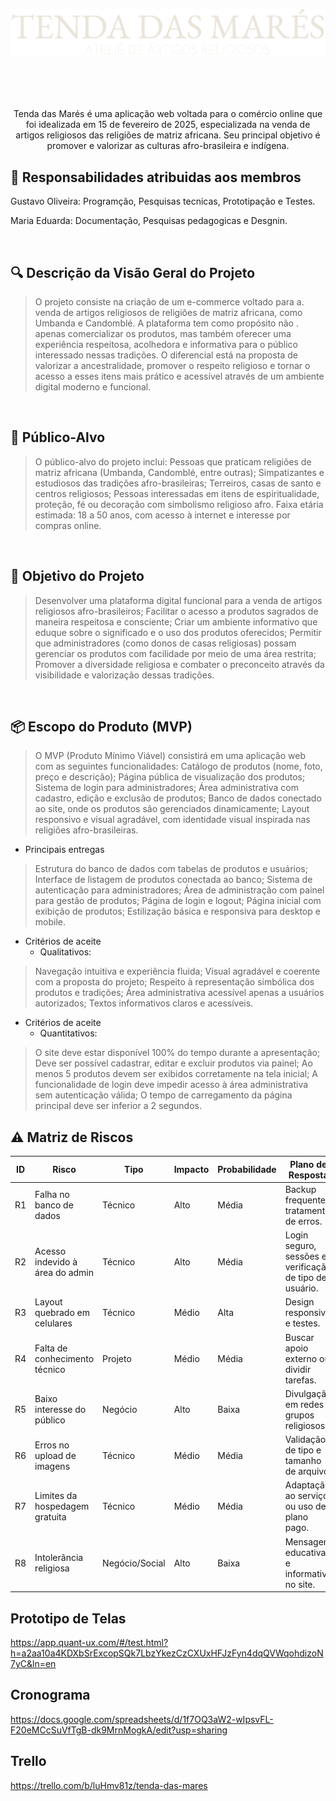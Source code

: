 
<p align="center">
 <img style="font-align: center;" src="Documentos/Imagens/Tenda das mares  - logo.png">

 <br/><br/><br/>

 <p align="center">Tenda das Marés é uma aplicação web voltada para o comércio online que foi idealizada em 15 de fevereiro de 2025, especializada na venda de artigos religiosos das religiões de matriz africana. Seu principal objetivo é promover e valorizar as culturas afro-brasileira e indígena.</p>

## 🔧  Responsabilidades atribuidas aos membros 
<p>Gustavo Oliveira: Programção, Pesquisas tecnicas, Prototipação e Testes.</p>
 <p>Maria Eduarda: Documentação, Pesquisas pedagogicas e Desgnin.</p>
 
<br/>

## 🔍 Descrição da Visão Geral do Projeto
> O projeto consiste na criação de um e-commerce voltado para a. venda de artigos religiosos de religiões de matriz africana, como Umbanda e Candomblé. A plataforma tem como propósito não . apenas comercializar os produtos, mas também oferecer uma experiência respeitosa, acolhedora e informativa para o público interessado nessas tradições. O diferencial está na proposta de valorizar a ancestralidade, promover o respeito religioso e tornar o acesso a esses itens mais prático e acessível através de um ambiente digital moderno e funcional.

 <br/>
 
## 👥 Público-Alvo
> O público-alvo do projeto inclui:
Pessoas que praticam religiões de matriz africana (Umbanda, Candomblé, entre outras);
Simpatizantes e estudiosos das tradições afro-brasileiras;
Terreiros, casas de santo e centros religiosos;
Pessoas interessadas em itens de espiritualidade, proteção, fé ou decoração com simbolismo religioso afro.
Faixa etária estimada: 18 a 50 anos, com acesso à internet e interesse por compras online.

<br/>

## 🎯 Objetivo do Projeto

> Desenvolver uma plataforma digital funcional para a venda de artigos religiosos afro-brasileiros;
Facilitar o acesso a produtos sagrados de maneira respeitosa e consciente;
Criar um ambiente informativo que eduque sobre o significado e o uso dos produtos oferecidos;
Permitir que administradores (como donos de casas religiosas) possam gerenciar os produtos com facilidade por meio de uma área restrita;
Promover a diversidade religiosa e combater o preconceito através da visibilidade e valorização dessas tradições.

<br/>

## 📦 Escopo do Produto (MVP)
> O MVP (Produto Mínimo Viável) consistirá em uma aplicação web com as seguintes funcionalidades:
Catálogo de produtos (nome, foto, preço e descrição);
Página pública de visualização dos produtos;
Sistema de login para administradores;
Área administrativa com cadastro, edição e exclusão de produtos;
Banco de dados conectado ao site, onde os produtos são gerenciados dinamicamente;
Layout responsivo e visual agradável, com identidade visual inspirada nas religiões afro-brasileiras.

   - Principais entregas
> Estrutura do banco de dados com tabelas de produtos e usuários;
Interface de listagem de produtos conectada ao banco;
Sistema de autenticação para administradores;
Área de administração com painel para gestão de produtos;
Página de login e logout;
Página inicial com exibição de produtos;
Estilização básica e responsiva para desktop e mobile.

   - Critérios de aceite
     - Qualitativos:

> Navegação intuitiva e experiência fluida;
Visual agradável e coerente com a proposta do projeto;
Respeito à representação simbólica dos produtos e tradições;
Área administrativa acessível apenas a usuários autorizados;
Textos informativos claros e acessíveis.

   - Critérios de aceite
     - Quantitativos:

> O site deve estar disponível 100% do tempo durante a apresentação;
Deve ser possível cadastrar, editar e excluir produtos via painel;
Ao menos 5 produtos devem ser exibidos corretamente na tela inicial;
A funcionalidade de login deve impedir acesso à área administrativa sem autenticação válida;
O tempo de carregamento da página principal deve ser inferior a 2 segundos.

## ⚠️ Matriz de Riscos

| ID | Risco | Tipo | Impacto | Probabilidade | Plano de Resposta |
|----|-------|------|---------|----------------|--------------------|
| R1 | Falha no banco de dados | Técnico | Alto | Média | Backup frequente, tratamento de erros. |
| R2 | Acesso indevido à área do admin | Técnico | Alto | Média | Login seguro, sessões e verificação de tipo de usuário. |
| R3 | Layout quebrado em celulares | Técnico | Médio | Alta | Design responsivo e testes. |
| R4 | Falta de conhecimento técnico | Projeto | Médio | Média | Buscar apoio externo ou dividir tarefas. |
| R5 | Baixo interesse do público | Negócio | Alto | Baixa | Divulgação em redes e grupos religiosos. |
| R6 | Erros no upload de imagens | Técnico | Médio | Média | Validação de tipo e tamanho de arquivo. |
| R7 | Limites da hospedagem gratuita | Técnico | Médio | Média | Adaptação ao serviço ou uso de plano pago. |
| R8 | Intolerância religiosa | Negócio/Social | Alto | Baixa | Mensagem educativa e informativa no site. |


##  Prototipo de Telas

https://app.quant-ux.com/#/test.html?h=a2aa10a4KDXbSrExcopSQk7LbzYkezCzCXUxHFJzFyn4dqQVWqohdizoN7yC&ln=en

##  Cronograma 

https://docs.google.com/spreadsheets/d/1f7OQ3aW2-wIpsvFL-F20eMCcSuVfTgB-dk9MrnMogkA/edit?usp=sharing 

##  Trello

https://trello.com/b/luHmv81z/tenda-das-mares

 

